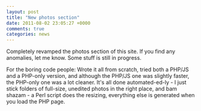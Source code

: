 ```yaml
---
layout: post
title: "New photos section"
date: 2011-08-02 23:05:27 +0000
comments: true
categories: news
---
```


Completely revamped the photos section of this site. If you find any anomalies, let me know. Some stuff is still in progress.

For the boring code people: Wrote it all from scratch, tried both a PHP/JS and a PHP-only version, and although the PHP/JS one was slightly faster, the PHP-only one was a lot cleaner. It's all done automated-ed-ly - I just stick folders of full-size, unedited photos in the right place, and bam shazam - a Perl script does the resizing, everything else is generated when you load the PHP page.